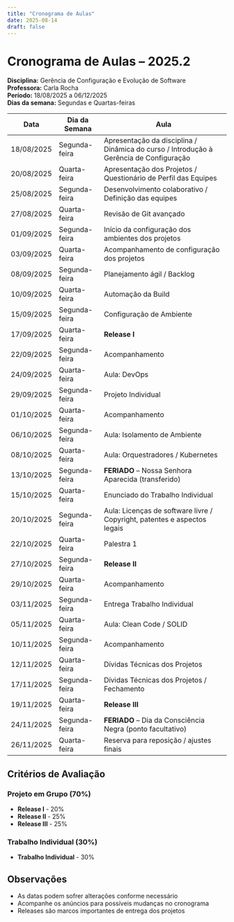```yaml
---
title: "Cronograma de Aulas"
date: 2025-08-14
draft: false
---
```


# Cronograma de Aulas – 2025.2

**Disciplina:** Gerência de Configuração e Evolução de Software  
**Professora:** Carla Rocha  
**Período:** 18/08/2025 a 06/12/2025  
**Dias da semana:** Segundas e Quartas-feiras  

| Data       | Dia da Semana   | Aula                                                                 |
|------------|-----------------|----------------------------------------------------------------------|
| 18/08/2025 | Segunda-feira   | Apresentação da disciplina / Dinâmica do curso / Introdução à Gerência de Configuração |
| 20/08/2025 | Quarta-feira    | Apresentação dos Projetos / Questionário de Perfil das Equipes       |
| 25/08/2025 | Segunda-feira   | Desenvolvimento colaborativo / Definição das equipes                |
| 27/08/2025 | Quarta-feira    | Revisão de Git avançado                                              |
| 01/09/2025 | Segunda-feira   | Início da configuração dos ambientes dos projetos                    |
| 03/09/2025 | Quarta-feira    | Acompanhamento de configuração dos projetos                          |
| 08/09/2025 | Segunda-feira   | Planejamento ágil / Backlog                                          |
| 10/09/2025 | Quarta-feira    | Automação da Build                                                   |
| 15/09/2025 | Segunda-feira   | Configuração de Ambiente                                             |
| 17/09/2025 | Quarta-feira    | **Release I**                                                        |
| 22/09/2025 | Segunda-feira   | Acompanhamento                                                       |
| 24/09/2025 | Quarta-feira    | Aula: DevOps                                                         |
| 29/09/2025 | Segunda-feira   | Projeto Individual                                                   |
| 01/10/2025 | Quarta-feira    | Acompanhamento                                                       |
| 06/10/2025 | Segunda-feira   | Aula: Isolamento de Ambiente                                         |
| 08/10/2025 | Quarta-feira    | Aula: Orquestradores / Kubernetes                                    |
| 13/10/2025 | Segunda-feira   | **FERIADO** – Nossa Senhora Aparecida (transferido)                   |
| 15/10/2025 | Quarta-feira    | Enunciado do Trabalho Individual                                     |
| 20/10/2025 | Segunda-feira   | Aula: Licenças de software livre / Copyright, patentes e aspectos legais |
| 22/10/2025 | Quarta-feira    | Palestra 1                                                            |
| 27/10/2025 | Segunda-feira   | **Release II**                                                        |
| 29/10/2025 | Quarta-feira    | Acompanhamento                                                        |
| 03/11/2025 | Segunda-feira   | Entrega Trabalho Individual                                          |
| 05/11/2025 | Quarta-feira    | Aula: Clean Code / SOLID                                              |
| 10/11/2025 | Segunda-feira   | Acompanhamento                                                        |
| 12/11/2025 | Quarta-feira    | Dívidas Técnicas dos Projetos                                        |
| 17/11/2025 | Segunda-feira   | Dívidas Técnicas dos Projetos / Fechamento                           |
| 19/11/2025 | Quarta-feira    | **Release III**                                                       |
| 24/11/2025 | Segunda-feira   | **FERIADO** – Dia da Consciência Negra (ponto facultativo)            |
| 26/11/2025 | Quarta-feira    | Reserva para reposição / ajustes finais                              |

## Critérios de Avaliação

### Projeto em Grupo (70%)
- **Release I** - 20%
- **Release II** - 25% 
- **Release III** - 25%

### Trabalho Individual (30%)
- **Trabalho Individual** - 30%

## Observações

- As datas podem sofrer alterações conforme necessário
- Acompanhe os anúncios para possíveis mudanças no cronograma
- Releases são marcos importantes de entrega dos projetos
